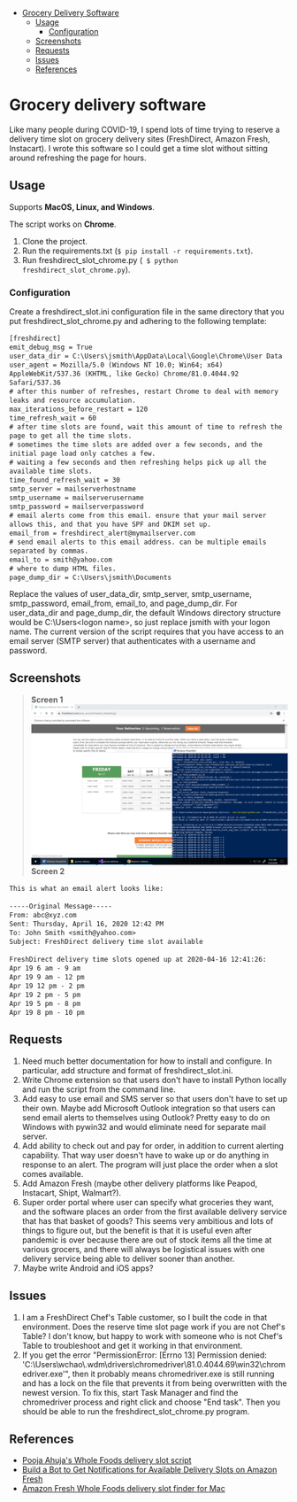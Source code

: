 - [Grocery Delivery Software](#grocery-delivery-software)
  * [Usage](#usage)
    + [Configuration](#configuration)
  * [Screenshots](#screenshots)
  * [Requests](#requests)
  * [Issues](#issues)
  * [References](#references)

# Grocery delivery software

Like many people during COVID-19, I spend lots of time trying to reserve a delivery time slot on grocery delivery sites (FreshDirect, Amazon Fresh, Instacart). I wrote this software so I could get a time slot without sitting around refreshing the page for hours.

## Usage

Supports **MacOS, Linux, and Windows**.

The script works on **Chrome**.

1. Clone the project.
1. Run the requirements.txt (```$ pip install -r requirements.txt```).
2. Run freshdirect_slot_chrome.py (``` $ python freshdirect_slot_chrome.py```).

### Configuration

Create a freshdirect_slot.ini configuration file in the same directory that you put freshdirect_slot_chrome.py and adhering to the following template:

```
[freshdirect]
emit_debug_msg = True
user_data_dir = C:\Users\jsmith\AppData\Local\Google\Chrome\User Data
user_agent = Mozilla/5.0 (Windows NT 10.0; Win64; x64) AppleWebKit/537.36 (KHTML, like Gecko) Chrome/81.0.4044.92 Safari/537.36
# after this number of refreshes, restart Chrome to deal with memory leaks and resource accumulation.
max_iterations_before_restart = 120
time_refresh_wait = 60
# after time slots are found, wait this amount of time to refresh the page to get all the time slots.
# sometimes the time slots are added over a few seconds, and the initial page load only catches a few.
# waiting a few seconds and then refreshing helps pick up all the available time slots.
time_found_refresh_wait = 30
smtp_server = mailserverhostname
smtp_username = mailserverusername
smtp_password = mailserverpassword
# email alerts come from this email. ensure that your mail server allows this, and that you have SPF and DKIM set up.
email_from = freshdirect_alert@mymailserver.com
# send email alerts to this email address. can be multiple emails separated by commas.
email_to = smith@yahoo.com
# where to dump HTML files. 
page_dump_dir = C:\Users\jsmith\Documents
```

Replace the values of user_data_dir, smtp_server, smtp_username, smtp_password, email_from, email_to, and page_dump_dir. For user_data_dir and page_dump_dir, the default Windows directory structure would be C:\Users\<logon name>, so just replace jsmith with your logon name. The current version of the script requires that you have access to an email server (SMTP server) that authenticates with a username and password.

## Screenshots

> __Screen 1__
![FreshDirect Chrome in action](https://github.com/wchao/grocery-delivery/blob/master/doc/img/freshdirect_slot_chrome_in_action.png)
> __Screen 2__
```
This is what an email alert looks like:

-----Original Message-----
From: abc@xyz.com
Sent: Thursday, April 16, 2020 12:42 PM
To: John Smith <smith@yahoo.com>
Subject: FreshDirect delivery time slot available

FreshDirect delivery time slots opened up at 2020-04-16 12:41:26:
Apr 19 6 am - 9 am
Apr 19 9 am - 12 pm
Apr 19 12 pm - 2 pm
Apr 19 2 pm - 5 pm
Apr 19 5 pm - 8 pm
Apr 19 8 pm - 10 pm
```

## Requests

1. Need much better documentation for how to install and configure. In particular, add structure and format of freshdirect_slot.ini.
2. Write Chrome extension so that users don't have to install Python locally and run the script from the command line.
3. Add easy to use email and SMS server so that users don't have to set up their own. Maybe add Microsoft Outlook integration so that users can send email alerts to themselves using Outlook? Pretty easy to do on Windows with pywin32 and would eliminate need for separate mail server.
4. Add ability to check out and pay for order, in addition to current alerting capability. That way user doesn't have to wake up or do anything in response to an alert. The program will just place the order when a slot comes available.
5. Add Amazon Fresh (maybe other delivery platforms like Peapod, Instacart, Shipt, Walmart?).
6. Super order portal where user can specify what groceries they want, and the software places an order from the first available delivery service that has that basket of goods? This seems very ambitious and lots of things to figure out, but the benefit is that it is useful even after pandemic is over because there are out of stock items all the time at various grocers, and there will always be logistical issues with one delivery service being able to deliver sooner than another.
7. Maybe write Android and iOS apps?

## Issues

1. I am a FreshDirect Chef's Table customer, so I built the code in that environment. Does the reserve time slot page work if you are not Chef's Table? I don't know, but happy to work with someone who is not Chef's Table to troubleshoot and get it working in that environment.
2. If you get the error "PermissionError: [Errno 13] Permission denied: 'C:\\Users\\wchao\\.wdm\\drivers\\chromedriver\\81.0.4044.69\\win32\\chromedriver.exe'", then it probably means chromedriver.exe is still running and has a lock on the file that prevents it from being overwritten with the newest version. To fix this, start Task Manager and find the chromedriver process and right click and choose "End task". Then you should be able to run the freshdirect_slot_chrome.py program.

## References

* [Pooja Ahuja's Whole Foods delivery slot script](https://github.com/pcomputo/Whole-Foods-Delivery-Slot)
* [Build a Bot to Get Notifications for Available Delivery Slots on Amazon Fresh](https://medium.com/better-programming/build-amazonfresh-delivery-slot-alerts-c9e12a429e23)
* [Amazon Fresh Whole Foods delivery slot finder for Mac](https://github.com/ahertel/Amazon-Fresh-Whole-Foods-delivery-slot-finder)
